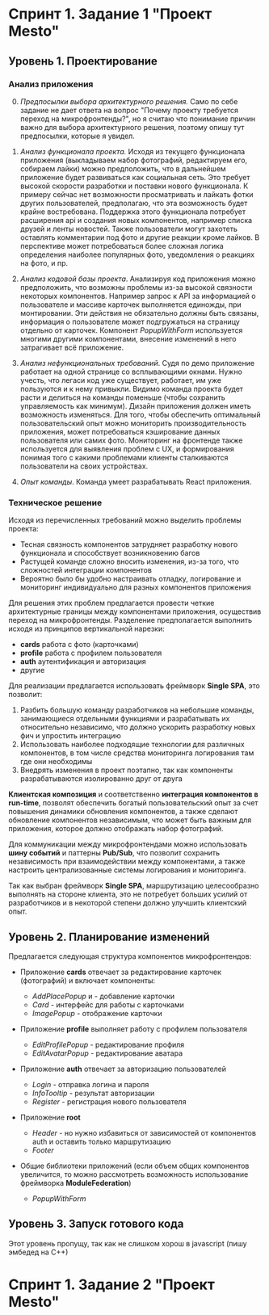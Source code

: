 # Спринт 1. Задание 1 "Проект Mesto"

## Уровень 1. Проектирование

### Анализ приложения

0. *Предпосылки выбора архитектурного решения.*  Само по себе задание не дает ответа на вопрос "Почему проекту требуется переход на микрофронтенды?", но я считаю что понимание причин важно для выбора архитектурного решения, поэтому опишу тут предпосылки, которые я увидел. 

1. *Анализ функционала проекта.* Исходя из текущего функционала приложения (выкладываем набор фотографий, редактируем его, собираем лайки) можно предположить, что в дальнейшем приложение будет развиваться как социальная сеть. Это требует высокой скорости разработки и поставки нового функционала. К примеру сейчас нет возможности просматривать и лайкать фотки других пользователей, предполагаю, что эта возможность будет крайне востребована. Поддержка этого функционала потребует расширения api и создания новых компонентов, например списка друзей и ленты новостей. Также пользователи могут захотеть оставлять комментарии под фото и другие реакции кроме лайков. В перспективе может потребоваться более сложная логика определения наиболее популярных фото, уведомления о реакциях на фото, и пр.

2. *Анализ кодовой базы проекта*. Анализируя код приложения можно предположить, что возможны проблемы из-за высокой связности некоторых компонентов. Например запрос к API за информацией о пользователе и массиве карточек выполняется единожды, при монтировании. Эти действия не обязательно должны быть связаны, информация о пользователе может подгружаться на страницу отдельно от карточек. Компонент *PopupWithForm* используется многими другими компонентами, внесение изменений в него затрагивает всё приложение. 

3. *Анализ нефункциональных требований*. Судя по демо приложение работает на одной странице со всплывающими окнами. Нужно учесть, что легаси код уже существует, работает, им уже пользуются и к нему привыкли. Видимо команда проекта будет расти и делиться на команды поменьше (чтобы сохранить управляемость как минимум). Дизайн приложения должен иметь возможность изменяться. Для того, чтобы обеспечить оптимальный пользовательский опыт можно мониторить производительность приложения, может потребоваться кэширование данных пользователя или самих фото. Мониторинг на фронтенде также используется для выявления проблем с UX, и формирования понимая того с какими проблемами клиенты сталкиваются пользователи на своих устройствах.

4. *Опыт команды*. Команда умеет разрабатывать React приложения.

### Техническое решение

Исходя из перечисленных требований можно выделить проблемы проекта:
- Тесная связность компонентов затрудняет разработку нового функционала и способствует возникновению багов 
- Растущей команде сложно вносить изменения, из-за того, что сложностей интеграции компонентов
- Вероятно было бы удобно настраивать отладку, логирование и мониторинг индивидуально для разных компонентов приложения

Для решения этих проблем предлагается провести четкие архитектурные границы между компонентами приложения, осуществив переход на микрофронтенды. Разделение предполагается выполнить исходя из принципов вертикальной нарезки:
- **cards** работа с фото (карточками) 
- **profile** работа с профилем пользователя
- **auth** аутентификация и авторизация 
- другие

Для реализации предлагается использовать фреймворк **Single SPA**, это позволит:
1. Разбить большую команду разработчиков на небольшие команды, занимающиеся отдельными функциями и разрабатывать их относительно независимо, что должно ускорить разработку новых фич и упростить интеграцию
2. Использовать наиболее подходящие технологии для различных компонентов, в том числе средства мониторинга логирования там где они необходимы
3. Внедрять изменения в проект поэтапно, так как компоненты разрабатываются изолированно друг от друга

**Клиентская композиция** и соответственно **интеграция компонентов в run-time**, позволят обеспечить богатый пользовательский опыт за счет повышения динамики обновления компонентов, а также сделают обновление компонентов независимым, что может быть важным для приложения, которое должно отображать набор фотографий.

Для коммуникации между микрофронтендами можно использовать **шину событий** и паттерны **Pub/Sub**, что позволит сохранить независимость при взаимодействии между компонентами, а также настроить централизованные системы логирования и мониторинга.

Так как выбран фреймворк **Single SPA**, маршрутизацию целесообразно выполнять на стороне клиента, это не потребует больших усилий от разработчиков и в некоторой степени должно улучшить клиентский опыт.

## Уровень 2. Планирование изменений

Предлагается следующая структура компонентов микрофронтендов:
- Приложение **cards** отвечает за редактирование карточек (фотографий) и включает компоненты:
  - *AddPlacePopup* и  - добавление карточки
  - *Card* - интерфейс для работы с карточками
  - *ImagePopup* - отображение карточки

- Приложение **profile** выполняет работу с профилем пользователя
  - *EditProfilePopup* - редактирование профиля
  - *EditAvatarPopup* - редактирование аватара

- Приложение **auth** отвечает за авторизацию пользователей
  - *Login* - отправка логина и пароля
  - *InfoTooltip* - результат авторизации
  - *Register* - регистрация нового пользователя

- Приложение **root**
  - *Header* - но нужно избавиться от зависимостей от компонентов auth и оставить только маршрутизацию 
  - *Footer*

- Общие библиотеки приложений (если объем общих компонентов увеличится, то можно рассмотреть возможность использование фреймворка **ModuleFederation**)
  - *PopupWithForm*


## Уровень 3. Запуск готового кода

Этот уровень пропущу, так как не слишком хорош в javascript (пишу эмбедед на C++)


# Спринт 1. Задание 2 "Проект Mesto"